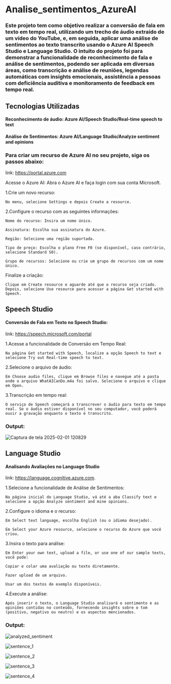 # Analise_sentimentos_AzureAI

### Este projeto tem como objetivo realizar a conversão de fala em texto em tempo real, utilizando um trecho de áudio extraído de um vídeo do YouTube, e, em seguida, aplicar uma análise de sentimentos ao texto transcrito usando o Azure AI Speech Studio e Language Studio. O intuito do projeto foi para demonstrar a funcionalidade de reconhecimento de fala e análise de sentimentos, podendo ser aplicada em diversas áreas, como transcrição e análise de reuniões, legendas automáticas com insights emocionais, assistência a pessoas com deficiência auditiva e monitoramento de feedback em tempo real.

## Tecnologias Utilizadas

#### Reconhecimento de áudio: Azure AI/Speech Studio/Real-time speech to text 

#### Análise de Sentimentos: Azure AI/Language Studio/Analyze sentiment and opinions

### Para criar um recurso de Azure AI no seu projeto, siga os passos abaixo:

link: https://portal.azure.com

Acesse o Azure AI: Abra o Azure AI e faça login com sua conta Microsoft. 

1.Crie um novo recurso:

    No menu, selecione Settings e depois Create a resource.

2.Configure o recurso com as seguintes informações:

    Nome do recurso: Insira um nome único.
    
    Assinatura: Escolha sua assinatura do Azure.
    
    Região: Selecione uma região suportada.
    
    Tipo de preço: Escolha o plano Free F0 (se disponível, caso contrário, selecione Standard S0).
    
    Grupo de recursos: Selecione ou crie um grupo de recursos com um nome único.

Finalize a criação:

    Clique em Create resource e aguarde até que o recurso seja criado. Depois, selecione Use resource para acessar a página Get started with Speech.

## Speech Studio

#### Conversão de Fala em Texto no Speech Studio:

link: https://speech.microsoft.com/portal

1.Acesse a funcionalidade de Conversão em Tempo Real:

    Na página Get started with Speech, localize a opção Speech to text e selecione Try out Real-time speech to text.
    

2.Selecione o arquivo de áudio:

    Em Choose audio files, clique em Browse files e navegue até a pasta onde o arquivo WhatAICanDo.m4a foi salvo. Selecione o arquivo e clique em Open.

3.Transcrição em tempo real:

    O serviço de Speech começará a transcrever o áudio para texto em tempo real. Se o áudio estiver disponível no seu computador, você poderá ouvir a gravação enquanto o texto é transcrito.


### Output:

![Captura de tela 2025-02-01 120829](https://github.com/user-attachments/assets/31e97802-6bae-4c03-b0d0-9e10d7093b59)


## Language Studio

#### Analisando Avaliações no Language Studio

link: https://language.cognitive.azure.com.

1.Selecione a funcionalidade de Análise de Sentimentos:

    Na página inicial do Language Studio, vá até a aba Classify text e selecione a opção Analyze sentiment and mine opinions.

2.Configure o idioma e o recurso:

    Em Select text language, escolha English (ou o idioma desejado).

    Em Select your Azure resource, selecione o recurso do Azure que você criou.

3.Insira o texto para análise:

    Em Enter your own text, upload a file, or use one of our sample texts, você pode:

    Copiar e colar uma avaliação ou texto diretamente.

    Fazer upload de um arquivo.

    Usar um dos textos de exemplo disponíveis.

4.Execute a análise:

    Após inserir o texto, o Language Studio analisará o sentimento e as opiniões contidas no conteúdo, fornecendo insights sobre o tom (positivo, negativo ou neutro) e os aspectos mencionados.


### Output: 

![analyzed_sentiment](https://github.com/user-attachments/assets/1b22d2e9-3884-45c8-9072-f6e4bea5d70f)

![sentence_1](https://github.com/user-attachments/assets/68f0dc30-1b23-4b83-a294-c17eddeb75c3)

![sentence_2](https://github.com/user-attachments/assets/d13c635c-9527-465f-b59f-ea9f77f9176e)

![sentence_3](https://github.com/user-attachments/assets/54751da7-c104-4185-8db7-4628025bfd81)

![sentence_4](https://github.com/user-attachments/assets/a2af2a47-ba95-40ab-939b-71849b9feda1)


    
